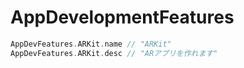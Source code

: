 
# AppDevelopmentFeatures

```.swift
AppDevFeatures.ARKit.name // "ARKit"
AppDevFeatures.ARKit.desc // "ARアプリを作れます"
```
